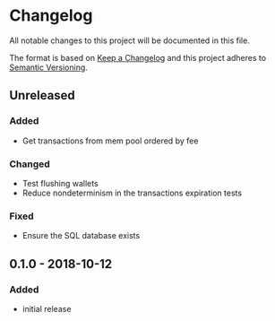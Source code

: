 # Changelog

All notable changes to this project will be documented in this file.

The format is based on [Keep a Changelog](http://keepachangelog.com/en/1.0.0/)
and this project adheres to [Semantic Versioning](http://semver.org/spec/v2.0.0.html).

## Unreleased

### Added
- Get transactions from mem pool ordered by fee

### Changed
- Test flushing wallets
- Reduce nondeterminism in the transactions expiration tests

### Fixed
- Ensure the SQL database exists

## 0.1.0 - 2018-10-12

### Added
- initial release
